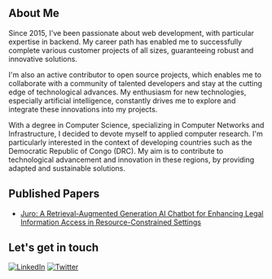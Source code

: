 ## About Me

Since 2015, I've been passionate about web development, with particular expertise in backend. My career path has enabled me to successfully complete various customer projects of all sizes, guaranteeing robust and innovative solutions.

I'm also an active contributor to open source projects, which enables me to collaborate with a community of talented developers and stay at the cutting edge of technological advances. My enthusiasm for new technologies, especially artificial intelligence, constantly drives me to explore and integrate these innovations into my projects.

With a degree in Computer Science, specializing in Computer Networks and Infrastructure, I decided to devote myself to applied computer research. I'm particularly interested in the context of developing countries such as the Democratic Republic of Congo (DRC). My aim is to contribute to technological advancement and innovation in these regions, by providing adapted and sustainable solutions.

## Published Papers 

- [Juro: A Retrieval-Augmented Generation AI Chatbot for Enhancing Legal Information Access in Resource-Constrained Settings](https://link.springer.com/chapter/10.1007/978-3-031-94439-0_15)




## Let's get in touch

<p align="left">
<a href="https://www.linkedin.com/in/bernard-ngandu/"><img alt="LinkedIn" src="https://img.shields.io/badge/LinkedIn-BernardNgandu-blue?style=flat-square&logo=linkedin"></a>
<a href="https://twitter.com/BernardNgandu"><img alt="Twitter" src="https://img.shields.io/badge/Twitter-BernardNgandu-blue?style=flat-square&logo=twitter"></a>
</p>
